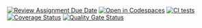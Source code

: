[![Review Assignment Due Date](https://classroom.github.com/assets/deadline-readme-button-22041afd0340ce965d47ae6ef1cefeee28c7c493a6346c4f15d667ab976d596c.svg)](https://classroom.github.com/a/qsam7Uxz)
[![Open in Codespaces](https://classroom.github.com/assets/launch-codespace-2972f46106e565e64193e422d61a12cf1da4916b45550586e14ef0a7c637dd04.svg)](https://classroom.github.com/open-in-codespaces?assignment_repo_id=18888929)
[![CI tests](https://github.com/ULL-ESIT-INF-DSI-2425/prct09-sockets-funko-app-alu0101433943/actions/workflows/ci.yml/badge.svg)](https://github.com/ULL-ESIT-INF-DSI-2425/prct09-sockets-funko-app-alu0101433943/actions/workflows/ci.yml)
[![Coverage Status](https://coveralls.io/repos/github/ULL-ESIT-INF-DSI-2425/prct09-sockets-funko-app-alu0101433943/badge.svg?branch=main)](https://coveralls.io/github/ULL-ESIT-INF-DSI-2425/prct09-sockets-funko-app-alu0101433943?branch=main)
[![Quality Gate Status](https://sonarcloud.io/api/project_badges/measure?project=ULL-ESIT-INF-DSI-2425_prct09-sockets-funko-app-alu0101433943&metric=alert_status)](https://sonarcloud.io/summary/new_code?id=ULL-ESIT-INF-DSI-2425_prct09-sockets-funko-app-alu0101433943)